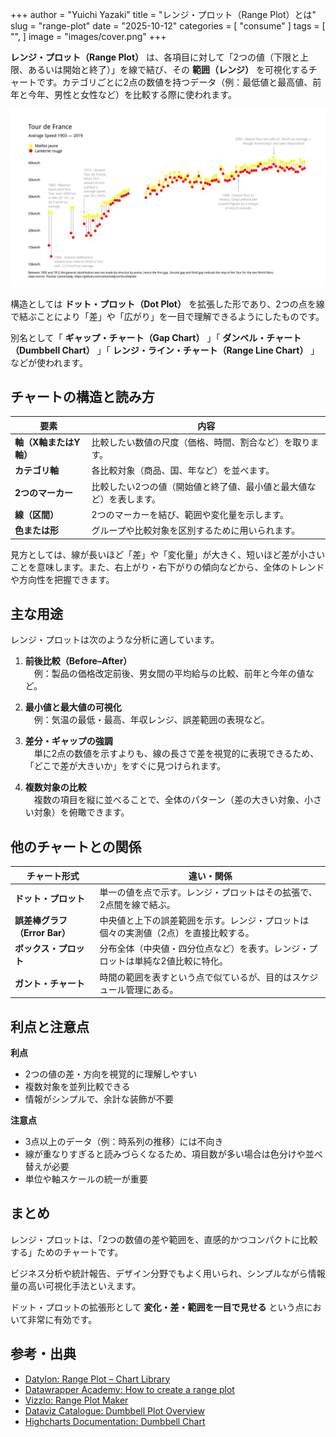 +++
author = "Yuichi Yazaki"
title = "レンジ・プロット（Range Plot）とは"
slug = "range-plot"
date = "2025-10-12"
categories = [
    "consume"
]
tags = [
    "",
]
image = "images/cover.png"
+++

**レンジ・プロット（Range Plot）** は、各項目に対して「2つの値（下限と上限、あるいは開始と終了）」を線で結び、その **範囲（レンジ）** を可視化するチャートです。カテゴリごとに2点の数値を持つデータ（例：最低値と最高値、前年と今年、男性と女性など）を比較する際に使われます。

<!--more-->


![](images/mainvisual.png)

構造としては **ドット・プロット（Dot Plot）** を拡張した形であり、2つの点を線で結ぶことにより「差」や「広がり」を一目で理解できるようにしたものです。

別名として「 **ギャップ・チャート（Gap Chart）** 」「 **ダンベル・チャート（Dumbbell Chart）** 」「 **レンジ・ライン・チャート（Range Line Chart）** 」などが使われます。



## チャートの構造と読み方

| 要素 | 内容 |
|------|------|
| **軸（X軸またはY軸）** | 比較したい数値の尺度（価格、時間、割合など）を取ります。 |
| **カテゴリ軸** | 各比較対象（商品、国、年など）を並べます。 |
| **2つのマーカー** | 比較したい2つの値（開始値と終了値、最小値と最大値など）を表します。 |
| **線（区間）** | 2つのマーカーを結び、範囲や変化量を示します。 |
| **色または形** | グループや比較対象を区別するために用いられます。 |

見方としては、線が長いほど「差」や「変化量」が大きく、短いほど差が小さいことを意味します。また、右上がり・右下がりの傾向などから、全体のトレンドや方向性を把握できます。



## 主な用途

レンジ・プロットは次のような分析に適しています。

1. **前後比較（Before–After）**  
　例：製品の価格改定前後、男女間の平均給与の比較、前年と今年の値など。

2. **最小値と最大値の可視化**  
　例：気温の最低・最高、年収レンジ、誤差範囲の表現など。

3. **差分・ギャップの強調**  
　単に2点の数値を示すよりも、線の長さで差を視覚的に表現できるため、「どこで差が大きいか」をすぐに見つけられます。

4. **複数対象の比較**  
　複数の項目を縦に並べることで、全体のパターン（差の大きい対象、小さい対象）を俯瞰できます。



## 他のチャートとの関係

| チャート形式 | 違い・関係 |
|---------------|------------|
| **ドット・プロット** | 単一の値を点で示す。レンジ・プロットはその拡張で、2点間を線で結ぶ。 |
| **誤差棒グラフ（Error Bar）** | 中央値と上下の誤差範囲を示す。レンジ・プロットは個々の実測値（2点）を直接比較する。 |
| **ボックス・プロット** | 分布全体（中央値・四分位点など）を表す。レンジ・プロットは単純な2値比較に特化。 |
| **ガント・チャート** | 時間の範囲を表すという点で似ているが、目的はスケジュール管理にある。 |



## 利点と注意点

**利点**
- 2つの値の差・方向を視覚的に理解しやすい  
- 複数対象を並列比較できる  
- 情報がシンプルで、余計な装飾が不要

**注意点**
- 3点以上のデータ（例：時系列の推移）には不向き  
- 線が重なりすぎると読みづらくなるため、項目数が多い場合は色分けや並べ替えが必要  
- 単位や軸スケールの統一が重要



## まとめ

レンジ・プロットは、「2つの数値の差や範囲を、直感的かつコンパクトに比較する」ためのチャートです。

ビジネス分析や統計報告、デザイン分野でもよく用いられ、シンプルながら情報量の高い可視化手法といえます。

ドット・プロットの拡張形として **変化・差・範囲を一目で見せる** という点において非常に有効です。



## 参考・出典

- [Datylon: Range Plot – Chart Library](https://www.datylon.com/resources/chart-library/range-plot)
- [Datawrapper Academy: How to create a range plot](https://academy.datawrapper.de/article/111-how-to-create-a-range-plot)
- [Vizzlo: Range Plot Maker](https://vizzlo.com/create/range-plot)
- [Dataviz Catalogue: Dumbbell Plot Overview](https://datavizcatalogue.com/blog/chart-snapshot-dumbbell-plot/)
- [Highcharts Documentation: Dumbbell Chart](https://www.highcharts.com/docs/chart-and-series-types/dumbbell-series)

